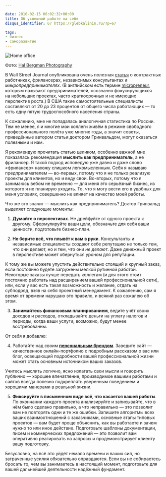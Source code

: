 ```yaml
---

date: 2010-02-15 06:02:32+00:00
title: Об успешной работе на себя
disqus_identifier: 67 https://glebkalinin.ru/?p=67

tags:
- бизнес
- саморазвитие
---
```


![Home office](https://glebkalinin.ru/featured/2010/02/Screen-shot-2010-02-13-at-7.23.56-PM.png)


Фото: [Hal Bergman Photography](http://www.flickr.com/photos/pyrokinetic/395963090/)


В Wall Street Journal опубликована очень полезная [статья](http://online.wsj.com/article/SB10001424052748704825504574581900293220092.html#printMode) о контрактных работниках, фрилансерах, независимых консультантах и _микропредпринимателях_.  (В английском есть термин [micropreneur](http://www.urbandictionary.com/define.php?term=micropreneur), которым называют предпринимателей, осознанно  фокусирующихся на небольших проектах, часто краткосрочных и не имеющих перспектив роста.) В США такие самостоятельные специалисты составляют от 20 до 23 процентов от общего числа работающих — то есть одну пятую трудоспособного населения страны.

К сожалению, мне не попадалась аналогичная статистика по России. Тем не менее, я и многие мои коллеги  живём в режиме свободного профессионального полёта уже многие годы, а значит советы, приведённые автором статьи доктором Гринвальдом, могут оказаться полезными и нам. 

Я рекомендую прочитать статью целиком, особенно важной мне показалась рекомендация **мыслить как предприниматель**, а не фрилансер. <!-- more --> Я такой подход исповедую уже давно и даже слово «фрилансер» нахожу слишком легкомысленным. Себя я называю предпринимателем — во-первых, потому что я не только реализую проекты для клиентов, но и веду свои. Во-вторых, потому что я занимаюсь вебом не временно — для меня это серьёзный бизнес, из которого я не планирую уходить. То, что я могу вести его в удобных для меня условиях, совершенно не влияет на качество моей работы.

Что же это значит — мыслить как предприниматель? Доктор Гринвальд выделяет следующие моменты:

1. **Думайте о перспективах**. Не дрейфуйте от одного проекта к другому. 
Сформулируйте ваши цели, обозначьте для себя ваши ценности, подготовьте бизнес-план.

2. **Не берите всё, что плывёт к вам в руки**. Консультанты и независимые специалисты создают себе репутацию не только тем, что они делают, но и тем, что они _не делают_. Даже денежный проект в перспективе может обернуться уроном для репутации. 

К тому же вы можете упустить действительно стоящий и крупный заказ, если постоянно будете загружены  мелкой рутинной работой. Некоторые заказы лучше передать коллегам (и для этого стоит постоянно работать над расширением вашей профессиональной сети), или, если у вас есть такая возможность и желание, отдать на субподряд, взяв на себя проектный менеджмент.  К сожалению, сам я время от времени нарушаю это правило, и всякий раз сожалею об этом.

3. **Занимайтесь финансовым планированием**, ведите учёт своих доходов и расходов, откладывайте деньги на уплату налогов и периоды, когда ваши услуги, возможно, будут менее востребованны.

От себя я добавлю:

4. Работайте над своим **[персональным брендом](https://glebkalinin.ru/personal-brand/)**. Заведите сайт — качественное онлайн-портфолио с подробным рассказом о вас или блог, освещающий подробности вашей профессиональной жизни может стать основным источником ваших заказов.

 Учитесь мыслить логично, ясно излагать свои мысли и говорить публично — хорошее впечатление, производимое вашими работами и сайтов всегда полезно подкреплять уверенным поведением и хорошими манерами в реальной жизни.

5. **Фиксируйте в письменном виде всё, что касается вашей работы**. По окончании каждого проекта анализируйте и записывайте, что в нём было сделано правильно, а что неправильно — это позволит вам не повторять одни и те же ошибки. Запишите алгоритмы всех ваших взаимоотношений с заказчиками, основные этапы типовых проектов — вам будет проще объяснить, как вы работаете и зачем нужно то или иное действие. Подготовьте шаблоны документации, писем и коммерческих предложений — это позволит вам оперативно реагировать на запросы и продемонстрирует клиенту вашу подготовку.

Безусловно, на всё это уйдёт немало времени и ваших сил, но затраченные усилия обязательно оправдаются. Если вы не собираетесь бросать то, чем вы занимаетесь в настоящий момент, подготовьте для вашей дальнейшей деятельности надёжный фундамент.

